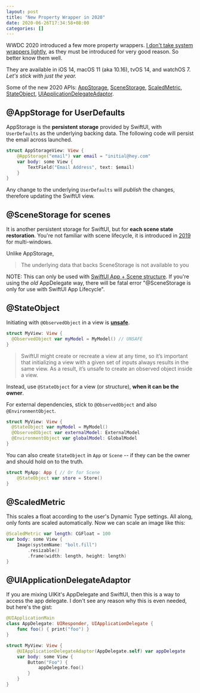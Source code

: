 ```yaml
---
layout: post
title: "New Property Wrapper in 2020"
date: 2020-06-26T17:34:58+08:00
categories: []
---
```


WWDC 2020 introduced a few more property wrappers. [I don't take system wrappers lightly](/2019/12/04/guide-to-property-wrapper/), as they must be introduced for very good reason. So better know them well.

They are available in iOS 14, macOS 11 (aka 10.16), tvOS 14, and watchOS 7. _Let's stick with just the year._

Some of the new 2020 APIs: [AppStorage](https://developer.apple.com/documentation/swiftui/appstorage), [SceneStorage](https://developer.apple.com/documentation/swiftui/scenestorage), [ScaledMetric](https://developer.apple.com/documentation/swiftui/scaledmetric), [StateObject](https://developer.apple.com/documentation/swiftui/stateobject), [UIApplicationDelegateAdaptor](https://developer.apple.com/documentation/swiftui/uiapplicationdelegateadaptor).

## @AppStorage for UserDefaults

AppStorage is the **persistent storage** provided by SwiftUI, with `UserDefaults` as the underlying backing data. The following code will persist the email across launched.

```swift
struct AppStorageView: View {
    @AppStorage("email") var email = "initial@hey.com"
    var body: some View {
        TextField("Email Address", text: $email)
    }
}
```

Any change to the underlying `UserDefaults` will _publish_ the changes, therefore updating the SwiftUI view.

## @SceneStorage for scenes

It is another persistent storage for SwiftUI, but for **each scene state restoration**. You're not familiar with scene lifecycle, it is introduced in [2019](https://developer.apple.com/videos/play/wwdc2019/212/) for multi-windows.

Unlike AppStorage,

> The underlying data that backs SceneStorage is not available to you

NOTE: This can only be used with [SwiftUI App + Scene structure](https://developer.apple.com/documentation/swiftui/app-structure-and-behavior). If you're using the _old_ AppDelegate way, there will be fatal error "@SceneStorage is only for use with SwiftUI App Lifecycle".

## @StateObject

Initiating with `@ObservedObject` in a view is [**unsafe**](https://developer.apple.com/documentation/swiftui/managing-model-data-in-your-app).

```swift
struct MyView: View {
  @ObservedObject var myModel = MyModel() // UNSAFE
}
```

> SwiftUI might create or recreate a view at any time, so it’s important that initializing a view with a given set of inputs always results in the same view. As a result, it’s unsafe to create an observed object inside a view.

Instead, use `@StateObject` for a view (or structure), **when it can be the owner**.

For external dependencies, stick to `@ObservedObject` and also `@EnvironmentObject`.

```swift
struct MyView: View {
  @StateObject var myModel = MyModel()
  @ObservedObject var externalModel: ExternalModel
  @EnvironmentObject var globalModel: GlobalModel
}
```

You can also create `StateObject` in `App` or `Scene` -- if they can be the owner and should hold on to the truth.

```swift
struct MyApp: App { // Or for Scene
    @StateObject var store = Store()
}
```

## @ScaledMetric

This scales a float according to the user's Dynamic Type settings. All along, only fonts are scaled automatically. Now we can scale an image like this:

```swift
@ScaledMetric var length: CGFloat = 100
var body: some View {
    Image(systemName: "bolt.fill")
        .resizable()
        .frame(width: length, height: length)
}
```

## @UIApplicationDelegateAdaptor

If you are mixing UIKit's AppDelegate and SwiftUI, then this is a way to access the app delegate. I don't see any reason why this is even needed, but here's the gist:

```swift
@UIApplicationMain
class AppDelegate: UIResponder, UIApplicationDelegate {
    func foo() { print("foo") }
}

struct MyView: View {
    @UIApplicationDelegateAdaptor(AppDelegate.self) var appDelegate
    var body: some View {
        Button("Foo") {
            appDelegate.foo()
        }
    }
}
```
